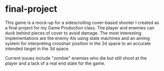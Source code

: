 # final-project
This game is a mock-up for a sidescrolling cover-based shooter I created as a final project for my Game Production class. The player and enemies can duck behind pieces of cover to avoid damage. The most interesting implementations are the enemy AIs using state machines and an aiming system for interpreting crosshair position in the 2d space to an accurate intended target in the 3d space.

Current issues include "zombie" enemies who die but still shoot at the player and a lack of a real end state for the game.
